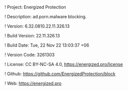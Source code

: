 ! Project: Energized Protection

! Description: ad.porn.malware blocking.

! Version: 6.32.0810.22.11.326.13

! Build Version: 22.11.326.13

! Build Date: Tue, 22 Nov 22 13:03:37 +06

! Version Code: 3261303

! License: CC BY-NC-SA 4.0, https://energized.pro/license

! Github: https://github.com/EnergizedProtection/block

! Web: https://energized.pro
